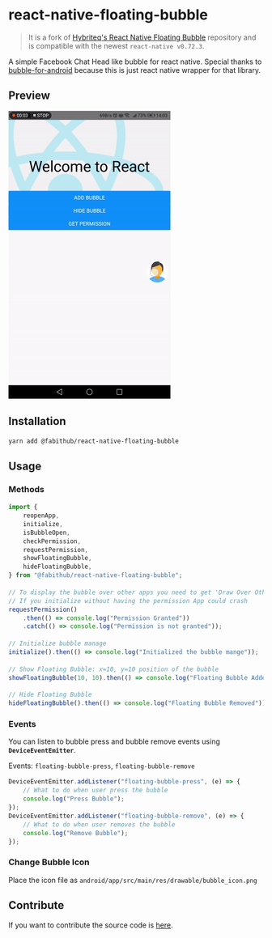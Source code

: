 # react-native-floating-bubble

> It is a fork of [Hybriteq's React Native Floating Bubble](https://github.com/hybriteq/react-native-floating-bubble) repository and is compatible with the newest `react-native v0.72.3`.

A simple Facebook Chat Head like bubble for react native. Special thanks to [bubble-for-android](https://github.com/txusballesteros/bubbles-for-android) because this is just react native wrapper for that library.

## Preview

![Preview](https://raw.githubusercontent.com/fab-it-hub/react-native-floating-bubble/main/preview.gif)

## Installation

```bash
yarn add @fabithub/react-native-floating-bubble
```

## Usage

### Methods

```javascript
import {
	reopenApp,
	initialize,
	isBubbleOpen,
	checkPermission,
	requestPermission,
	showFloatingBubble,
	hideFloatingBubble,
} from "@fabithub/react-native-floating-bubble";

// To display the bubble over other apps you need to get 'Draw Over Other Apps' permission from android.
// If you initialize without having the permission App could crash
requestPermission()
	.then(() => console.log("Permission Granted"))
	.catch(() => console.log("Permission is not granted"));

// Initialize bubble manage
initialize().then(() => console.log("Initialized the bubble mange"));

// Show Floating Bubble: x=10, y=10 position of the bubble
showFloatingBubble(10, 10).then(() => console.log("Floating Bubble Added"));

// Hide Floating Bubble
hideFloatingBubble().then(() => console.log("Floating Bubble Removed"));
```

### Events

You can listen to bubble press and bubble remove events using **`DeviceEventEmitter`**.

Events: `floating-bubble-press`, `floating-bubble-remove`

```javascript
DeviceEventEmitter.addListener("floating-bubble-press", (e) => {
	// What to do when user press the bubble
	console.log("Press Bubble");
});
DeviceEventEmitter.addListener("floating-bubble-remove", (e) => {
	// What to do when user removes the bubble
	console.log("Remove Bubble");
});
```

### Change Bubble Icon

Place the icon file as `android/app/src/main/res/drawable/bubble_icon.png`

## Contribute

If you want to contribute the source code is [here](https://github.com/fab-it-hub/react-native-floating-bubble).
